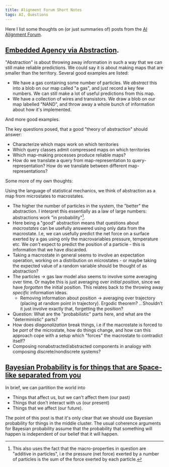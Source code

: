 ```yaml
---
title: Alignment Forum Short Notes
tags: AI, Questions
---
```


Here I list some thoughts on (or just summaries of) posts from the [AI Alignment Forum](https://www.alignmentforum.org/).

## [Embedded Agency via Abstraction](https://www.alignmentforum.org/posts/hLFD6qSN9MmQxKjG5/embedded-agency-via-abstraction).

"Abstraction" is about throwing away information in such a way that we can still make reliable predictions. We could say it is about making maps that are smaller than the territory. Several good examples are listed:

- We have a gas containing some number of particles. We *abstract* this into a blob on our map called "a gas", and just record a key few numbers. We can still make a lot of useful predictions from this map.
- We have a collection of wires and transistors. We draw a blob on our map labelled "NAND", and throw away a whole bunch of information about how it's implemented.

And more good examples.

The key questions posed, that a good "theory of abstraction" should answer:

- Characterize which maps work on which territories
- Which query classes admit compressed maps on which territories
- Which map-making processes produce reliable maps?
- How do we translate a query from map-representation to query-representation? How do we translate between different map-representations?

Some more of my own thoughts:

Using the language of statistical mechanics, we think of abstraction as a map from microstates to macrostates.

- The higher the number of particles in the system, the "better" the abstraction. I interpret this essentially as a law of large numbers: abstractions work "in probability"[^particleadd].
- Here being a "good" abstraction means that questions about *macrostates* can be usefully answered using only data from the macrostate. I.e, we can usefully predict the net force on a surface exerted by a gas using only the macrovariables pressure, temperature etc. We *can't* expect to predict the position of a particle - this is information that we have discarded.
- Taking a macrostate in general seems to involve an expectation operation, working on a distribution on microstates - or maybe taking the expected value of a random variable should be thought of as abstraction?
- The particles $\to$ gas law model also seems to involve some averaging over time. Or maybe this is just averaging over *initial position*, since we have *forgotten* the initial position. This relates back to the throwing away *specific* information ideas.
    - Removing information about position $\to$ averaging over trajectory (placing at random point in trajectory). Ergodic theorem? .. Shouldn't it just involve exactly that, forgetting the position?
- Question: What are the "probabilistic" parts here, and what are the "deterministic" parts?
- How does *diagonalization* break things, i.e if the macrostate is forced to be *part* of the microstate, how do things change, and how can this approach cope with a setup which "forces" the macrostate to contradict itself?
- Composing nonabstracted/abstracted components in analogy with composing discrete/nondiscrete systems?

[^particleadd]: This also uses the fact that the macro-properties in question are "additive in particles", i.e the pressure (net force) exerted by a number of particles is the sum of the force exerted by each particle.

## [Bayesian Probability is for things that are Space-like separated from you](https://www.alignmentforum.org/posts/FvcyMMaJKhYibtFDD/bayesian-probability-is-for-things-that-are-space-like)

In brief, we can partition the world into

- Things that affect us, but we can't affect them (our past)
- Things that don't interact with us (our present)
- Things that we affect (our future).

The point of this post is that it's only clear that we should use Bayesian probability for things in the middle cluster.
The usual coherence arguments for Bayesian probability assume that the probability that something will happen is independent of our belief that it will happen.
